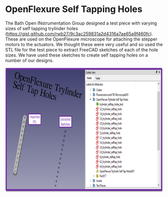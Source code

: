 # OpenFlexure Self Tapping Holes

The Bath Open INstrumentation Group designed a test piece with varying sizes of self tapping trylinder holes (https://gist.github.com/rwb27/9c3ac259831a2d4316a7ae65a9f460fc). These are used on the OpenFlexure microscope for attaching the stepper motors to the actuators. We thought these were very useful and so used the STL file for the test piece to extract FreeCAD sketches of each of the hole sizes. We have used these sketches to create self tapping holes on a number of our designs.

<img src="https://github.com/NanoBioPhotonics-Strathclyde/M4All/blob/main/Images/OpenFlexureSelfTapHoles.png" height=400 width=775>
